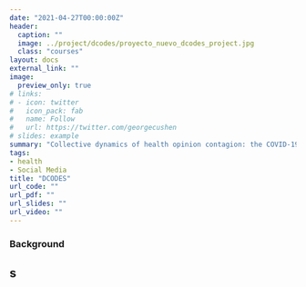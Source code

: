 ```yaml
---
date: "2021-04-27T00:00:00Z"
header:
  caption: ""
  image: ../project/dcodes/proyecto_nuevo_dcodes_project.jpg
  class: "courses" 
layout: docs
external_link: ""
image:
  preview_only: true
# links:
# - icon: twitter
#   icon_pack: fab
#   name: Follow
#   url: https://twitter.com/georgecushen
# slides: example
summary: "Collective dynamics of health opinion contagion: the COVID-19 infodemic and its effects on decision making processes"
tags:
- health
- Social Media
title: "DCODES"
url_code: ""
url_pdf: ""
url_slides: ""
url_video: ""
---
```



### Background
s
---
